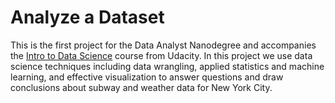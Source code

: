 # Analyze a Dataset

This is the first project for the Data Analyst Nanodegree and accompanies the [Intro to Data Science](https://www.udacity.com/courses/ud359) course from Udacity.  In this project we use data science techniques including data wrangling, applied statistics and machine learning, and effective visualization to answer questions and draw conclusions about subway and weather data for New York City.
